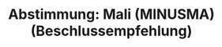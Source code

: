 ---
abstimmung:
  abstimmung: 1
  bundestagssitzung: 229
  datum: 19. Mai 2021
  legislaturperiode: 19
categories:
- Todo
data:
- title: Abstimmungsergebnis 20210519_1-data.pdf
  url: /res/2021-btw/abstimmungsergebnisse/20210519_1-data.pdf
- title: Abstimmungsergebnis 20210519_1_xls-data.xlsx
  url: /res/2021-btw/abstimmungsergebnisse/20210519_1_xls-data.xlsx
- title: Abstimmungsergebnis 20210519_1_xls-data.csv
  url: /res/2021-btw/abstimmungsergebnisse/csv/20210519_1_xls-data.csv
documents:
- local: /res/2021-btw/drucksachen/28803.pdf
  title: Drucksache 19/28803
  url: https://dip21.bundestag.de/dip21/btd/19/288/1928803.pdf
- local: /res/2021-btw/drucksachen/29431.pdf
  title: Drucksache 19/29431
  url: https://dip21.bundestag.de/dip21/btd/19/294/1929431.pdf
ergebnis:
  AfD:
    enthaltung: 0
    gesamt: 88
    ja: 0
    nein: 78
    nichtabgegeben: 10
    ungueltig: 0
  Bündnis 90/Die Grünen:
    enthaltung: 2
    gesamt: 67
    ja: 58
    nein: 2
    nichtabgegeben: 5
    ungueltig: 0
  Die Linke:
    enthaltung: 0
    gesamt: 69
    ja: 0
    nein: 58
    nichtabgegeben: 11
    ungueltig: 0
  FDP:
    enthaltung: 1
    gesamt: 80
    ja: 73
    nein: 0
    nichtabgegeben: 6
    ungueltig: 0
  cdu/csu:
    enthaltung: 0
    gesamt: 245
    ja: 229
    nein: 1
    nichtabgegeben: 15
    ungueltig: 0
  file: 20210519_1_xls-data.xlsx
  fraktionslos:
    enthaltung: 0
    gesamt: 8
    ja: 1
    nein: 6
    nichtabgegeben: 1
    ungueltig: 0
  spd:
    enthaltung: 0
    gesamt: 152
    ja: 138
    nein: 2
    nichtabgegeben: 12
    ungueltig: 0
layout: abstimmung
links:
- title: Link zu bundestag.de
  url: https://www.bundestag.de/parlament/plenum/abstimmung/abstimmung?id=736
preview: 'Deutscher Bundestag


  229. Sitzung des Deutschen Bundestages

  am Mittwoch, 19. Mai 2021


  Endgültiges Ergebnis der Namentlichen Abstimmung Nr. 1


  Beschlussempfehlung des Auswärtigen Ausschusses (3. Ausschuss)

  zu dem Antrag der Bundesregierung

  Fortsetzung der Beteiligung bewaffneter deutscher Streitkräfte an der Multidimensionalen

  Integrierten Stabilisierungsmission der Vereinten Nationen in Mali (MINUSMA)

  Drs. 19/28803 und 19/29431'
tags:
- Todo
title: 'Abstimmung: Mali (MINUSMA) (Beschlussempfehlung)'
---